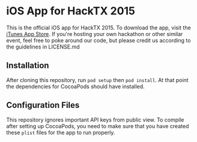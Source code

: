 # iOS App for HackTX 2015

This is the official iOS app for HackTX 2015. To download the app, visit the [iTunes App Store](https://itunes.apple.com/us/app/hacktx/id1038270406?mt=8). If you're hosting your own hackathon or other similar event, feel free to poke around our code, but please credit us according to the guidelines in LICENSE.md

## Installation

After cloning this repository, run `pod setup` then `pod install`. At that point the dependencies for CocoaPods should have installed.

## Configuration Files
This repository ignores important API keys from public view. To compile after setting up CocoaPods, you need to make sure that you have created these `plist` files for the app to run properly.
